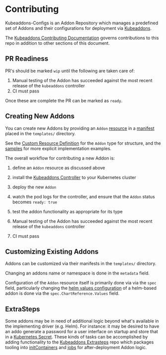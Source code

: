 # Contributing

Kubeaddons-Configs is an Addon Repository which manages a predefined set of Addons and their configurations for deployment via [Kubeaddons](https://github.com/mesosphere/kubeaddons).

The [Kubeaddons Contributing Documentation](https://github.com/mesosphere/kubeaddons/blob/master/CONTRIBUTING.md) governs contributions to this repo in addition to other sections of this document.

## PR Readiness

PR's should be marked `wip` until the following are taken care of:

1. Manual testing of the Addon has succeeded against the most recent release of the `kubeaddons` controller
2. CI must pass

Once these are complete the PR can be marked as `ready`.

## Creating New Addons

You can create new Addons by providing an `Addon` [resource](https://kubernetes.io/docs/concepts/) in a [manifest](https://kubernetes.io/docs/concepts/cluster-administration/manage-deployment/) placed in the `templates/` directory.

See the [Custom Resource Definition](https://github.com/mesosphere/kubeaddons/blob/master/config/crd/bases/kubeaddons.mesosphere.io_addons.yaml) for the `Addon` type for structure, and the [samples](https://github.com/mesosphere/kubeaddons/tree/master/config/samples) for more explicit implementation examples.

The overall workflow for contributing a new Addon is:

1. define an `Addon` resource as discussed above
2. install the [Kubeaddons Controller](https://github.com/mesosphere/kubeaddons/blob/master/config/samples/manager.yaml) to your Kubernetes cluster
3. deploy the new `Addon`
4. watch the pod logs for the controller, and ensure that the `Addon` status becomes `ready: true`
5. test the addon functionality as appropriate for its type

1. Manual testing of the Addon has succeeded against the most recent release of the `kubeaddons` controller
2. CI must pass

## Customizing Existing Addons

Addons can be customized via their manifests in the `templates/` directory.

Changing an addons name or namespace is done in the `metadata` field.

Configuration of the `Addon` resource itself is primarily done via via the `spec` field, particularly changing the [helm values configuration](https://v3.helm.sh/docs/topics/chart_best_practices/values/) of a helm-based addon is done via the `spec.ChartReference.Values` field.

## ExtraSteps

Some addons may be in need of additional logic beyond what's available in the implementing driver (e.g. Helm). For instance: it may be desired to have an addo generate a password for a user interface on startup and store that in a [Kubernetes Secret](https://kubernetes.io/docs/concepts/configuration/secret/). These kinds of tasks can be accomplished by adding functionality to the [Kubeaddons Extrasteps](https://github.com/mesosphere/kubeaddons-extrasteps) repo which packages tooling into [initContainers](https://kubernetes.io/docs/concepts/workloads/pods/init-containers/) and [jobs](https://kubernetes.io/docs/concepts/workloads/controllers/jobs-run-to-completion/) for after-deployment Addon logic.

